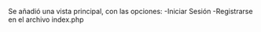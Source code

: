 Se añadió una vista principal, con las opciones:
-Iniciar Sesión
-Registrarse
en el archivo index.php
